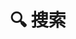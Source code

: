 ---
title: "🔍 搜索" # in any language you want
layout: "search" # is necessary
# url: "/archive"
# description: "Description for Search"
summary: "search"
placeholder: "type keyword..."
---